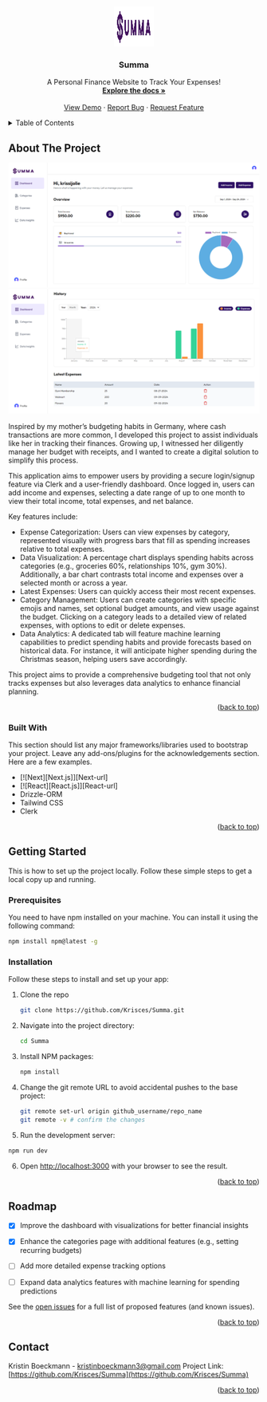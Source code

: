 
<a id="readme-top"></a>

<!-- PROJECT LOGO -->
<br />
<div align="center">
  <a href="https://github.com/Krisces/Summa">
    <img src="public/logo.svg" alt="Logo" width="80" height="80">
  </a>

  <h3 align="center">Summa</h3>

  <p align="center">
    A Personal Finance Website to Track Your Expenses!
    <br />
    <a href="https://github.com/Krisces/Summa"><strong>Explore the docs »</strong></a>
    <br />
    <br />
    <a href="https://summa-krisces-projects.vercel.app/">View Demo</a>
    ·
    <a href="https://github.com/Krisces/Summa/issues/new?labels=bug&template=bug-report---.md">Report Bug</a>
    ·
    <a href="https://github.com/Krisces/Summa/issues/new?labels=enhancement&template=feature-request---.md">Request Feature</a>
  </p>
</div>



<!-- TABLE OF CONTENTS -->
<details>
  <summary>Table of Contents</summary>
  <ol>
    <li>
      <a href="#about-the-project">About The Project</a>
      <ul>
        <li><a href="#built-with">Built With</a></li>
      </ul>
    </li>
    <li>
      <a href="#getting-started">Getting Started</a>
      <ul>
        <li><a href="#prerequisites">Prerequisites</a></li>
        <li><a href="#installation">Installation</a></li>
      </ul>
    </li>
    <li><a href="#usage">Usage</a></li>
    <li><a href="#roadmap">Roadmap</a></li>
    <li><a href="#contact">Contact</a></li>
  </ol>
</details>



<!-- ABOUT THE PROJECT -->
## About The Project

[![Product Name Screen Shot](public/summa1.png)](https://summa-krisces-projects.vercel.app/)
[![Product Name Screen Shot](public/summa2.png)](https://summa-krisces-projects.vercel.app/)

Inspired by my mother’s budgeting habits in Germany, where cash transactions are more common, I developed this project to assist individuals like her in tracking their finances. Growing up, I witnessed her diligently manage her budget with receipts, and I wanted to create a digital solution to simplify this process.

This application aims to empower users by providing a secure login/signup feature via Clerk and a user-friendly dashboard. Once logged in, users can add income and expenses, selecting a date range of up to one month to view their total income, total expenses, and net balance.

Key features include:

* Expense Categorization: Users can view expenses by category, represented visually with progress bars that fill as spending increases relative to total expenses.
* Data Visualization: A percentage chart displays spending habits across categories (e.g., groceries 60%, relationships 10%, gym 30%). Additionally, a bar chart contrasts total income and expenses over a selected month or across a year.
* Latest Expenses: Users can quickly access their most recent expenses.
* Category Management: Users can create categories with specific emojis and names, set optional budget amounts, and view usage against the budget. Clicking on a category leads to a detailed view of related expenses, with options to edit or delete expenses.
* Data Analytics: A dedicated tab will feature machine learning capabilities to predict spending habits and provide forecasts based on historical data. For instance, it will anticipate higher spending during the Christmas season, helping users save accordingly.

This project aims to provide a comprehensive budgeting tool that not only tracks expenses but also leverages data analytics to enhance financial planning.

<p align="right">(<a href="#readme-top">back to top</a>)</p>



### Built With

This section should list any major frameworks/libraries used to bootstrap your project. Leave any add-ons/plugins for the acknowledgements section. Here are a few examples.

* [![Next][Next.js]][Next-url]
* [![React][React.js]][React-url]
* Drizzle-ORM
* Tailwind CSS
* Clerk

<p align="right">(<a href="#readme-top">back to top</a>)</p>



<!-- GETTING STARTED -->
## Getting Started

This is how to set up the project locally. Follow these simple steps to get a local copy up and running.

### Prerequisites

You need to have npm installed on your machine. You can install it using the following command:
  ```sh
  npm install npm@latest -g
  ```

### Installation

Follow these steps to install and set up your app:

1. Clone the repo
   ```sh
   git clone https://github.com/Krisces/Summa.git
   ```
2. Navigate into the project directory:
   ```sh
   cd Summa
   ```
3. Install NPM packages:
   ```sh
   npm install
   ```
4. Change the git remote URL to avoid accidental pushes to the base project:
   ```sh
   git remote set-url origin github_username/repo_name
   git remote -v # confirm the changes
   ```
5. Run the development server:
  ```bash
  npm run dev
  ```
6. Open [http://localhost:3000](http://localhost:3000) with your browser to see the result.

<p align="right">(<a href="#readme-top">back to top</a>)</p>


<!-- ROADMAP -->
## Roadmap

- [x] Improve the dashboard with visualizations for better financial insights
- [x] Enhance the categories page with additional features (e.g., setting recurring budgets)
- [ ] Add more detailed expense tracking options
- [ ] Expand data analytics features with machine learning for spending predictions


See the [open issues](https://github.com/othneildrew/Best-README-Template/issues) for a full list of proposed features (and known issues).

<p align="right">(<a href="#readme-top">back to top</a>)</p>


<!-- CONTACT -->
## Contact

Kristin Boeckmann - kristinboeckmann3@gmail.com
Project Link: [https://github.com/Krisces/Summa](https://github.com/Krisces/Summa)

<p align="right">(<a href="#readme-top">back to top</a>)</p>



